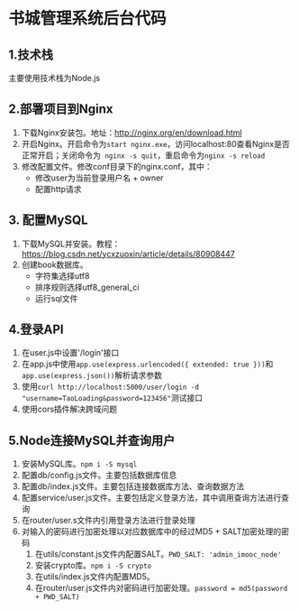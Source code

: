 # 书城管理系统后台代码
## 1.技术栈
主要使用技术栈为Node.js
## 2.部署项目到Nginx
1. 下载Nginx安装包。地址：http://nginx.org/en/download.html
2. 开启Nginx。开启命令为` start nginx.exe `，访问localhost:80查看Nginx是否正常开启；关闭命令为` 	nginx -s quit `，重启命令为` nginx -s reload `
3. 修改配置文件。修改conf目录下的nginx.conf，其中：
   * 修改user为当前登录用户名 + owner
   * 配置http请求
## 3. 配置MySQL
1. 下载MySQL并安装。教程：https://blog.csdn.net/ycxzuoxin/article/details/80908447
2. 创建book数据库。
   * 字符集选择utf8
   * 排序规则选择utf8_general_ci
   * 运行sql文件
## 4.登录API
1. 在user.js中设置'/login'接口
2. 在app.js中使用` app.use(express.urlencoded({ extended: true })) `和` app.use(express.json()) `解析请求参数
3. 使用` curl http://localhost:5000/user/login -d "username=TaoLoading&password=123456" `测试接口
4. 使用cors插件解决跨域问题
## 5.Node连接MySQL并查询用户
1. 安装MySQL库。` npm i -S mysql `
2. 配置db/config.js文件。主要包括数据库信息
3. 配置db/index.js文件。主要包括连接数据库方法、查询数据方法
4. 配置service/user.js文件。主要包括定义登录方法，其中调用查询方法进行查询
5. 在router/user.s文件内引用登录方法进行登录处理
6. 对输入的密码进行加密处理以对应数据库中的经过MD5 + SALT加密处理的密码
   1. 在utils/constant.js文件内配置SALT。` PWD_SALT: 'admin_imooc_node' `
   2. 安装crypto库。` npm i -S crypto `
   3. 在utils/index.js文件内配置MD5。
   4. 在router/user.js文件内对密码进行加密处理。` password = md5(password + PWD_SALT) `